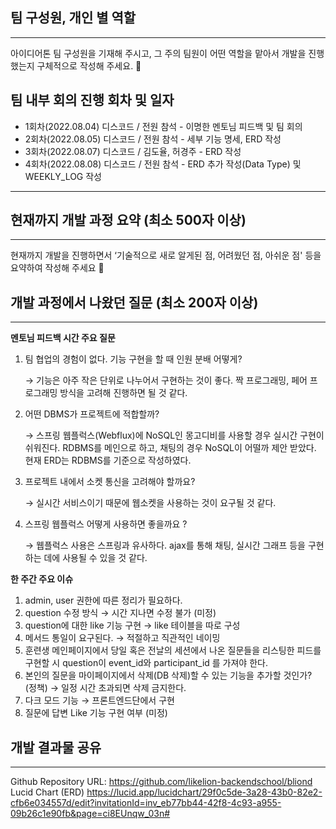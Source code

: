 ## 팀 구성원, 개인 별 역할

---

아이디어톤 팀 구성원을 기재해 주시고, 그 주의 팀원이 어떤 역할을 맡아서 개발을 진행했는지 구체적으로 작성해 주세요. 🙂

## 팀 내부 회의 진행 회차 및 일자
+ 1회차(2022.08.04) 디스코드 / 전원 참석 - 이명한 멘토님 피드백 및 팀 회의
+ 2회차(2022.08.05) 디스코드 / 전원 참석 - 세부 기능 명세, ERD 작성
+ 3회차(2022.08.07) 디스코드 / 김도율, 허경주 - ERD 작성
+ 4회차(2022.08.08) 디스코드 / 전원 참석 - ERD 추가 작성(Data Type) 및 WEEKLY_LOG 작성

---

## 현재까지 개발 과정 요약 (최소 500자 이상)

---

현재까지 개발을 진행하면서 ‘기술적으로 새로 알게된 점, 어려웠던 점, 아쉬운 점' 등을 요약하여 작성해 주세요 🙂

## 개발 과정에서 나왔던 질문 (최소 200자 이상)

---
**멘토님 피드백 시간 주요 질문**

1. 팀 협업의 경험이 없다. 기능 구현을 할 때 인원 분배 어떻게? 

    → 기능은 아주 작은 단위로 나누어서 구현하는 것이 좋다.
짝 프로그래밍, 페어 프로그래밍 방식을 고려해 진행하면 될 것 같다.

1. 어떤 DBMS가 프로젝트에 적합할까?

   →  스프링 웹플럭스(Webflux)에 NoSQL인 몽고디비를 사용할 경우 실시간 구현이 쉬워진다. RDBMS를 메인으로 하고, 채팅의 경우 NoSQL이 어떨까 제안 받았다.
   현재 ERD는 RDBMS를 기준으로 작성하였다.

2. 프로젝트 내에서 소켓 통신을 고려해야 할까요?

   → 실시간 서비스이기 때문에 웹소켓을 사용하는 것이 요구될 것 같다.

2. 스프링 웹플럭스 어떻게 사용하면 좋을까요 ?
 
    →  웹플럭스 사용은 스프링과 유사하다. ajax를 통해 채팅, 실시간 그래프 등을 구현하는 데에 사용될 수 있을 것 같다.

**한 주간 주요 이슈**
1. admin, user 권한에 따른 정리가 필요하다.
2. question 수정 방식 → 시간 지나면 수정 불가 (미정)
3. question에 대한 like 기능 구현 → like 테이블을 따로 구성
4. 메서드 통일이 요구된다. → 적절하고 직관적인 네이밍
5. 훈련생 메인페이지에서 당일 혹은 전날의 세션에서 나온 질문들을 리스팅한 피드를 구현할 시 question이 event_id와 participant_id 를 가져야 한다.
6. 본인의 질문을 마이페이지에서 삭제(DB 삭제)할 수 있는 기능을 추가할 것인가? (정책) → 일정 시간 초과되면 삭제 금지한다.
7. 다크 모드 기능 → 프론트엔드단에서 구현
8. 질문에 답변 Like 기능 구현 여부 (미정)

## 개발 결과물 공유

---

Github Repository URL: https://github.com/likelion-backendschool/bliond
<br/>
Lucid Chart (ERD) https://lucid.app/lucidchart/29f0c5de-3a28-43b0-82e2-cfb6e034557d/edit?invitationId=inv_eb77bb44-42f8-4c93-a955-09b26c1e90fb&page=ci8EUnqw_03n#

